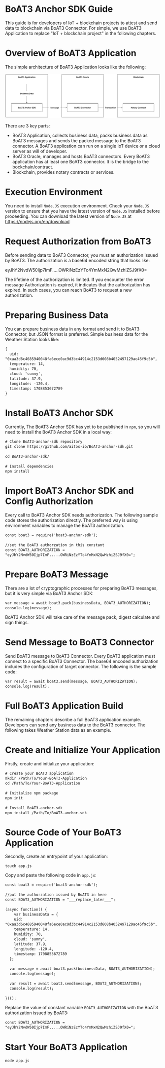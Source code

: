 


# BoAT3 Anchor SDK Guide

This guide is for developers of IoT + blockchain projects to attest and send data to blockchain via BoAT3 Connector. For simple, we use BoAT3 Application to replace "IoT + blockchain project" in the following chapters.


# Overview of BoAT3 Application

The simple architecture of BoAT3 Application looks like the following:

![BoAT-Architecture](boat3.png "Architecture of BoAT3 Application")

There are 3 key parts:
 - BoAT3 Application, collects business data, packs business data as BoAT3 messages and sends the packed message to the BoAT3 connector. A BoAT3 application can run on a single IoT device or a cloud server as will of developer.
 - BoAT3 Oracle, manages and hosts BoAT3 connectors. Every BoAT3 application has at least one BoAT3 connector. It is the bridge to the bockchain/contract.
 - Blockchain, provides notary contracts or services.


# Execution Environment

You need to install `Node.JS` execution environment. Check your `Node.JS` version to ensure that you have the latest version of `Node.JS` installed before proceeding. You can download the latest version of `Node.JS` at https://nodejs.org/en/download


# Request Authorization from BoAT3

Before sending data to BoAT3 Connector, you must an authorization issued by BoAT3. The authorization is a base64 encoded string that looks like:

eyJhY2NvdW50Ijp7ImF.....OWRiNzEzYTc4YmMxN2QwMzhiZSJ9fX0=

The lifetime of the authorization is limited. If you encounter the error message Authorization is expired, it indicates that the authorization has expired. In such cases, you can reach BoAT3 to request a new authorization.


# Preparing Business Data

You can prepare business data in any format and send it to BoAT3 Connector, but JSON format is preferred. Simple business data for the Weather Station looks like:

```
{
  uid: "0xaa3d6c4685940048fa6ece0ac9d3bc44914c2153d608b4052497129ac45f9c5b",
  temperature: 14,
  humidity: 70,
  cloud: 'sunny',
  latitude: 37.9,
  longitude: -120.4,
  timestamp: 1708853672789
}
```

# Install BoAT3 Anchor SDK

Currently, The BoAT3 Anchor SDK has yet to be published in `npm`, so you will need to install the BoAT3 Anchor SDK in a local way:

```
# Clone BoAT3-anchor-sdk repository
git clone https://github.com/aitos-io/BoAT3-anchor-sdk.git

cd BoAT3-anchor-sdk/

# Install dependencies
npm install
```

# Import BoAT3 Anchor SDK and Config Authorization

Every call to BoAT3 Anchor SDK needs authorization. The following sample code stores the authorization directly. The preferred way is using environment variables to manage the BoAT3 authorization.

```
const boat3 = require('boat3-anchor-sdk');

//set the BoAT3 authorzation in this constant
const BOAT3_AUTHORIZATION = "eyJhY2NvdW50Ijp7ImF.....OWRiNzEzYTc4YmMxN2QwMzhiZSJ9fX0=";
```


# Prepare BoAT3 Message

There are a lot of cryptographic processes for preparing BoAT3 messages, but it is very simple via BoAT3 Anchor SDK:

```
var message = await boat3.pack(businessData, BOAT3_AUTHORIZATION);
console.log(message);
```

BoAT3 Anchor SDK will take care of the message pack, digest calculate and sign things.


# Send Message to BoAT3 Connector

Send BoAT3 message to BoAT3 Connector. Every BoAT3 application must connect to a specific BoAT3 Connector. The base64 encoded authorization includes the configuration of target connector. The following is the sample code:

```
var result = await boat3.send(message, BOAT3_AUTHORIZATION);
console.log(result);
```

# Full BoAT3 Application Build

The remaining chapters describe a full BoAT3 application example. Developers can send any business data to the BoAT3 connector. The following takes Weather Station data as an example.

# Create and Initialize Your Application

Firstly, create and initialize your application:

```
# Create your BoAT3 application
mkdir /Path/To/Your-BoAT3-Application
cd /Path/To/Your-BoAT3-Application

# Initialize npm package
npm init

# Install BoAT3-anchor-sdk
npm install /Path/To/BoAT3-anchor-sdk
```

# Source Code of Your BoAT3 Application

Secondly, create an entrypoint of your application:

```
touch app.js
```

Copy and paste the following code in `app.js`:

```
const boat3 = require('boat3-anchor-sdk');

//put the authorzation issued by BoAT3 in here
const BOAT3_AUTHORIZATION = "___replace_later___";

(async function() {
    var businessData = {
    uid: "0xaa3d6c4685940048fa6ece0ac9d3bc44914c2153d608b4052497129ac45f9c5b",
    temperature: 14,
    humidity: 70,
    cloud: 'sunny',
    latitude: 37.9,
    longitude: -120.4,
    timestamp: 1708853672789
  };

  var message = await boat3.pack(businessData, BOAT3_AUTHORIZATION);
  console.log(message);

  var result = await boat3.send(message, BOAT3_AUTHORIZATION);
  console.log(result);
        
})();
```

Replace the value of constant variable `BOAT3_AUTHORIZATION` with the BoAT3 authorization issued by BoAT3:

```
const BOAT3_AUTHORIZATION = "eyJhY2NvdW50Ijp7ImF.....OWRiNzEzYTc4YmMxN2QwMzhiZSJ9fX0=";
```

# Start Your BoAT3 Application

```
node app.js
```

